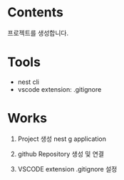 

# Contents

프로젝트를 생성합니다.

# Tools

- nest cli
- vscode extension: .gitignore

# Works

1. Project 생성
nest g application <application name>

2. github Repository 생성 및 연결


3. VSCODE extension .gitignore 설정



